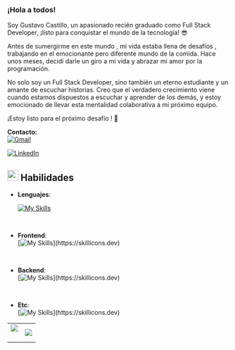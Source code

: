 ### ¡Hola a todos!

Soy Gustavo Castillo, un apasionado recién graduado como Full Stack Developer, ¡listo para conquistar el mundo de la tecnología! 😎

Antes de sumergirme en este mundo , mi vida estaba llena de desafíos , trabajando en el emocionante pero diferente mundo de la comida. Hace unos meses, decidí darle un giro a mi vida y abrazar mi amor por la programación.

No solo soy un Full Stack Developer, sino también un eterno estudiante y un amante de escuchar historias. Creo que el verdadero crecimiento viene cuando estamos dispuestos a escuchar y aprender de los demás, y estoy emocionado de llevar esta mentalidad colaborativa a mi próximo equipo.


¡Estoy listo para el próximo desafío ! 🚀


**Contacto:**
<br>
[![Gmail](https://img.shields.io/badge/Gmail-D14836?style=for-the-badge&logo=gmail&logoColor=white)](mailto:gustavocastilloma@gmail.com)

[![LinkedIn](https://img.shields.io/badge/LinkedIn-0077B5?style=for-the-badge&logo=linkedin&logoColor=white)](https://www.linkedin.com/in/gustavo-castillo-83895b2a2)


## <img src="https://media2.giphy.com/media/QssGEmpkyEOhBCb7e1/giphy.gif?cid=ecf05e47a0n3gi1bfqntqmob8g9aid1oyj2wr3ds3mg700bl&rid=giphy.gif" width ="25"><b> Habilidades</b>


<p align="center">

- **Lenguajes**:

    [![My Skills](https://skillicons.dev/icons?i=js,ts)](https://skillicons.dev)

<br>   
    
- **Frontend**:
  <br>
[![My Skills](https://skillicons.dev/icons?i=html,css,figma,nextjs,ps,react,redux,tailwind,)](https://skillicons.dev)

<br>   
    
- **Backend**:
  <br>
[![My Skills](https://skillicons.dev/icons?i=nodejs,postgres,postman,express,mysql,sequelize,)](https://skillicons.dev)
<br>   
    
- **Etc**:
  <br>
[![My Skills](https://skillicons.dev/icons?i=git,linux,vscode,bash,discord,)](https://skillicons.dev)


<!--- Estadísticas (inicio) -->
<table align="center">
<tr border="none">
<td width="50%" align="center">
  
  <img  align="center"  src="https://github-readme-stats.vercel.app/api?username=Gustacm&theme=dark&show_icons=true&count_private=true" />
  <br></br>

</td>

<td width="50%" align="center">

  <img  align="center"  src="https://github-readme-stats.anuraghazra1.vercel.app/api/top-langs/?username=Gustacm&theme=dark&hide_border=false&no-bg=true&no-frame=true&langs_count=10"/>
  
  </td>
</tr>
</table>

<!--- stats (end) -->
